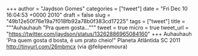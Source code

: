 
+++
author = "Jaydson Gomes"
categories = ["tweet"]
date = "Fri Dec 10 16:04:53 +0000 2010"
draft = false
slug = "49b12e50f76e19a7f018fb92a78b0f383cd17225"
tags = ["tweet"]
title = """Auhauhauh "Pra quem gosta..."""
tweet = true
micro = true
tweet_url = "https://twitter.com/jaydson/status/13262886965084160"
+++
Auhauhauh 'Pra quem gosta d bosta, é um prato cheio!" Planeta Atlântida SC 2011 http://tinyurl.com/26mbmcx  (via @felipenmoura)
